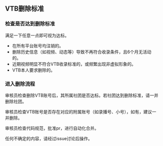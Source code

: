 ## VTB删除标准


### 检查是否达到删除标准

满足一下任意一点即可视为达标。

- 在所有平台账号均注销的。
- 删除历史信息（如视频、动态等）导致不再符合收录条件，且6个月无活动的。
- 近期视频明显不符合VTB收录标准的，或频繁出现非虚拟形象的。
- VTB本人要求删除的。


### 进入删除流程

审核员检查删除VTB账号后，其所属社团是否达标。若社团达到删除标准，请一并删除社团。

审核员检查VTB账号是否存在对应的附属账号（如录播号、小号），如有，建议一并删除。

审核员检查代码规范，批准pr，进行自动化合并。

任何不确定的内容，请经过issue讨论后操作。
